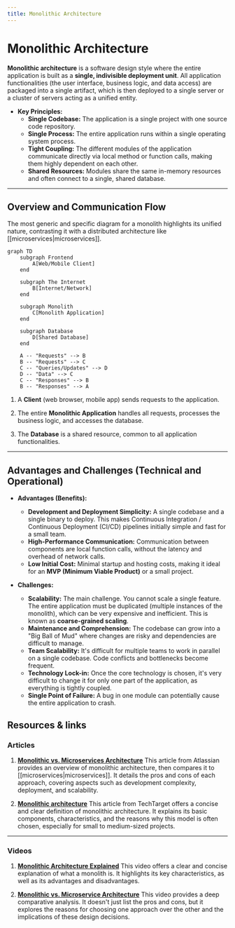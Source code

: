 ```yaml
---
title: Monolithic Architecture
---
```

# Monolithic Architecture

**Monolithic architecture** is a software design style where the entire application is built as a **single, indivisible deployment unit**. All application functionalities (the user interface, business logic, and data access) are packaged into a single artifact, which is then deployed to a single server or a cluster of servers acting as a unified entity.

* **Key Principles:**
    * **Single Codebase:** The application is a single project with one source code repository.
    * **Single Process:** The entire application runs within a single operating system process.
    * **Tight Coupling:** The different modules of the application communicate directly via local method or function calls, making them highly dependent on each other.
    * **Shared Resources:** Modules share the same in-memory resources and often connect to a single, shared database.

---

## Overview and Communication Flow

The most generic and specific diagram for a monolith highlights its unified nature, contrasting it with a distributed architecture like [[microservices|microservices]].

```mermaid
graph TD
    subgraph Frontend
        A[Web/Mobile Client]
    end

    subgraph The Internet
        B[Internet/Network]
    end

    subgraph Monolith
        C[Monolith Application]
    end

    subgraph Database
        D[Shared Database]
    end

    A -- "Requests" --> B
    B -- "Requests" --> C
    C -- "Queries/Updates" --> D
    D -- "Data" --> C
    C -- "Responses" --> B
    B -- "Responses" --> A
```

1. A **Client** (web browser, mobile app) sends requests to the application.

2. The entire **Monolithic Application** handles all requests, processes the business logic, and accesses the database.

3. The **Database** is a shared resource, common to all application functionalities.

---

## Advantages and Challenges (Technical and Operational)

* **Advantages (Benefits):**
    * **Development and Deployment Simplicity:** A single codebase and a single binary to deploy. This makes Continuous Integration / Continuous Deployment (CI/CD) pipelines initially simple and fast for a small team.
    * **High-Performance Communication:** Communication between components are local function calls, without the latency and overhead of network calls.
    * **Low Initial Cost:** Minimal startup and hosting costs, making it ideal for an **MVP (Minimum Viable Product)** or a small project.

* **Challenges:**
    * **Scalability:** The main challenge. You cannot scale a single feature. The entire application must be duplicated (multiple instances of the monolith), which can be very expensive and inefficient. This is known as **coarse-grained scaling**.
    * **Maintenance and Comprehension:** The codebase can grow into a "Big Ball of Mud" where changes are risky and dependencies are difficult to manage.
    * **Team Scalability:** It's difficult for multiple teams to work in parallel on a single codebase. Code conflicts and bottlenecks become frequent.
    * **Technology Lock-in:** Once the core technology is chosen, it's very difficult to change it for only one part of the application, as everything is tightly coupled.
    * **Single Point of Failure:** A bug in one module can potentially cause the entire application to crash.

## **Resources & links**

### **Articles**

1.  **[Monolithic vs. Microservices Architecture](https://www.atlassian.com/microservices/microservices-architecture/microservices-vs-monolith)**
    This article from Atlassian provides an overview of monolithic architecture, then compares it to [[microservices|microservices]]. It details the pros and cons of each approach, covering aspects such as development complexity, deployment, and scalability.

2.  **[Monolithic architecture](https://www.techtarget.com/whatis/definition/monolithic-architecture)**
    This article from TechTarget offers a concise and clear definition of monolithic architecture. It explains its basic components, characteristics, and the reasons why this model is often chosen, especially for small to medium-sized projects.

---

### **Videos**

1.  **[Monolithic Architecture Explained](https://www.youtube.com/watch?v=WffbSw-I-iU&list=PLdsOZAx8I5umhnn5LLTNJbFgwA3xbycar&index=52&pp=iAQB)**
    This video offers a clear and concise explanation of what a monolith is. It highlights its key characteristics, as well as its advantages and disadvantages.

2.  **[Monolithic vs. Microservice Architecture](https://www.youtube.com/watch?v=_07NtoK-Kns)**
    This video provides a deep comparative analysis. It doesn't just list the pros and cons, but it explores the reasons for choosing one approach over the other and the implications of these design decisions.